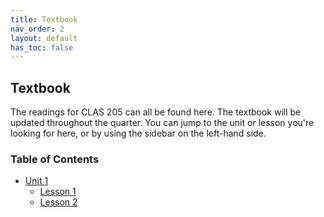 ```yaml
---
title: Textbook
nav_order: 2
layout: default
has_toc: false
---
```


## Textbook

The readings for CLAS 205 can all be found here. The textbook will be updated throughout the quarter. You can jump to the unit or lesson you're looking for here, or by using the sidebar on the left-hand side.

### Table of Contents

- [Unit 1](../textbook/unit1/)
    - [Lesson 1](../textbook/unit1/lesson1-intro/)
    - [Lesson 2](../textbook/unit1/lesson2-languages/)
